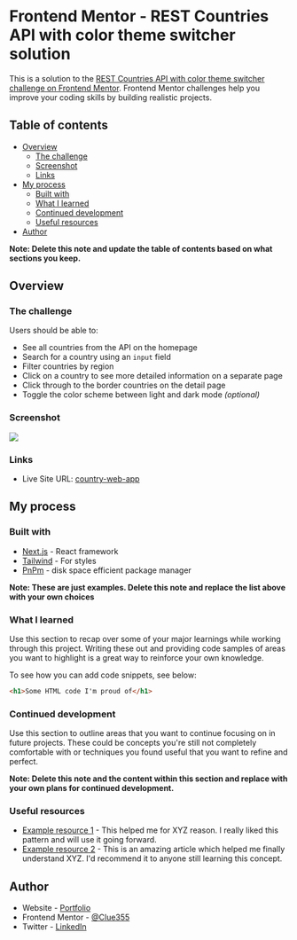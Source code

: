# Frontend Mentor - REST Countries API with color theme switcher solution

This is a solution to the
[REST Countries API with color theme switcher challenge on Frontend Mentor](https://www.frontendmentor.io/challenges/rest-countries-api-with-color-theme-switcher-5cacc469fec04111f7b848ca).
Frontend Mentor challenges help you improve your coding skills by building realistic projects.

## Table of contents

-   [Overview](#overview)
    -   [The challenge](#the-challenge)
    -   [Screenshot](#screenshot)
    -   [Links](#links)
-   [My process](#my-process)
    -   [Built with](#built-with)
    -   [What I learned](#what-i-learned)
    -   [Continued development](#continued-development)
    -   [Useful resources](#useful-resources)
-   [Author](#author)

**Note: Delete this note and update the table of contents based on what sections you keep.**

## Overview

### The challenge

Users should be able to:

-   See all countries from the API on the homepage
-   Search for a country using an `input` field
-   Filter countries by region
-   Click on a country to see more detailed information on a separate page
-   Click through to the border countries on the detail page
-   Toggle the color scheme between light and dark mode _(optional)_

### Screenshot

![](./screenshot.jpg)

### Links

-   Live Site URL: [country-web-app](https://country-web-app.netlify.app/)

## My process

### Built with

-   [Next.js](https://nextjs.org/) - React framework
-   [Tailwind](https://tailwindui.com/) - For styles
-   [PnPm](https://pnpm.io/) - disk space efficient package manager

**Note: These are just examples. Delete this note and replace the list above with your own choices**

### What I learned

Use this section to recap over some of your major learnings while working through this project. Writing these out and
providing code samples of areas you want to highlight is a great way to reinforce your own knowledge.

To see how you can add code snippets, see below:

```html
<h1>Some HTML code I'm proud of</h1>
```

### Continued development

Use this section to outline areas that you want to continue focusing on in future projects. These could be concepts
you're still not completely comfortable with or techniques you found useful that you want to refine and perfect.

**Note: Delete this note and the content within this section and replace with your own plans for continued
development.**

### Useful resources

-   [Example resource 1](https://www.example.com) - This helped me for XYZ reason. I really liked this pattern and will
    use it going forward.
-   [Example resource 2](https://www.example.com) - This is an amazing article which helped me finally understand XYZ.
    I'd recommend it to anyone still learning this concept.

## Author

-   Website - [Portfolio](https://carlosluevano.netlify.app/)
-   Frontend Mentor - [@Clue355](https://www.frontendmentor.io/profile/Clue355)
-   Twitter - [LinkedIn](https://www.linkedin.com/in/carlos-luevano/)
